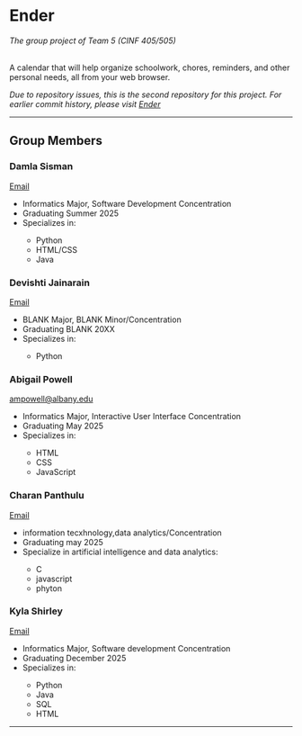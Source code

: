 <h1>Ender</h1>
<i>The group project of Team 5 (CINF 405/505)</i>
<br/>
<br/>
<p>A calendar that will help organize schoolwork, chores, reminders, and other personal needs, all from your web browser.</p>
<p><i>Due to repository issues, this is the second repository for this project. For earlier commit history, please visit <a href="https://github.com/geodaio/Ender">Ender</a></i></p>
<hr>

<h2>Group Members</h2>

<h3>Damla Sisman</h3>
<a href="mailto:dsisman@albany.edu">Email</a>
<ul>
  <li>Informatics Major, Software Development Concentration</li>
  <li>Graduating Summer 2025</li>
  <li>Specializes in:</li>
  <ul>
    <li>Python</li>
    <li>HTML/CSS</li>
    <li>Java</li>
  </ul>
</ul>

<h3>Devishti Jainarain</h3>
<a href="mailto:djainarain@albany.edu">Email</a>
<ul>
  <li>BLANK Major, BLANK Minor/Concentration</li>
  <li>Graduating BLANK 20XX</li>
  <li>Specializes in:</li>
  <ul>
    <li>Python</li>
  </ul>
</ul>

<h3>Abigail Powell</h3>
<a href="mailto:ampowell@albany.edu">ampowell@albany.edu</a>
<ul>
  <li>Informatics Major, Interactive User Interface Concentration</li>
  <li>Graduating May 2025</li>
  <li>Specializes in:</li>
  <ul>
    <li>HTML</li>
    <li>CSS</li>
    <li>JavaScript</li>
  </ul>
</ul>

<h3>Charan Panthulu</h3>
<a href="mailto:spanthulu@albany.edu">Email</a>
<ul>
  <li>information tecxhnology,data analytics/Concentration</li>
  <li>Graduating may 2025</li>
  <li>Specialize in artificial intelligence and data analytics:</li>
  <ul>
    <li>C</li>
    <li>javascript</li>
    <li>phyton</li>
  </ul>
</ul>

<h3>Kyla Shirley</h3>
<a href="mailto:kshirley@albany.edu">Email</a>
<ul>
  <li>Informatics Major, Software development Concentration</li>
  <li>Graduating December 2025</li>
  <li>Specializes in:</li>
  <ul>
    <li>Python</li>
    <li>Java</li>
    <li>SQL</li>
    <li>HTML</li>
  </ul>
</ul>

<hr>
